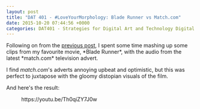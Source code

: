 ```yaml
---
layout: post
title: "DAT 401 - #LoveYourMorphology: Blade Runner vs Match.com"
date: 2015-10-20 07:44:56 +0000
categories: DAT401 - Strategies for Digital Art and Technology Digital Art and Technology
---
```


<p>Following on from the <a href="{{ site.baseurl }}/dat-401-assignment-week-4-remixes-mashups-and-the-readymade/">previous post</a>, I spent some time mashing up some clips from my favourite movie, *Blade Runner*, with the audio from the latest *match.com* television advert.</p>

I find *match.com*'s adverts annoying upbeat and optimistic, but this was perfect to juxtapose with the gloomy distopian visuals of the film.

And here's the result:

<figure class="wp-block-embed is-type-video is-provider-youtube wp-block-embed-youtube wp-embed-aspect-16-9 wp-has-aspect-ratio"><div class="wp-block-embed__wrapper">
https://youtu.be/Th0qiZY7J0w
</div></figure>
